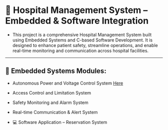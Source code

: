 
# 🏥 Hospital Management System – Embedded & Software Integration
- This project is a comprehensive Hospital Management System built using Embedded Systems and C-based Software Development. It is designed to enhance patient safety, streamline operations, and enable real-time monitoring and communication across hospital facilities.
---
## 🔧 Embedded Systems Modules:
- Autonomous Power and Voltage Control System [Here](https://github.com/OmarKhaled-00/Hospital-System/tree/main/Autonomous%20Power%20and%20Voltage%20Control%20System%3A)
  
- Access Control and Limitation System

- Safety Monitoring and Alarm System

- Real-time Communication & Alert System

- 💻 Software Application – Reservation System

